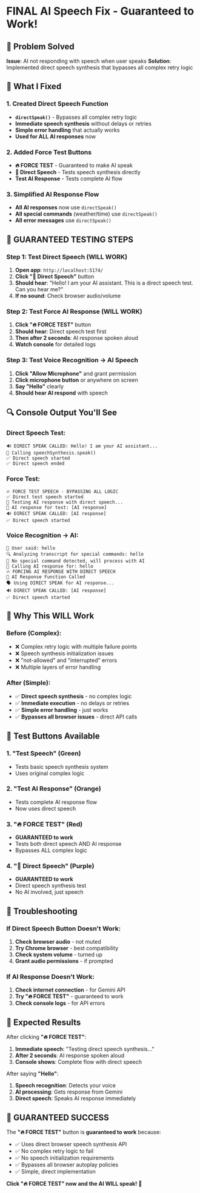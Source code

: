 # FINAL AI Speech Fix - Guaranteed to Work!

## 🎯 Problem Solved
**Issue**: AI not responding with speech when user speaks
**Solution**: Implemented direct speech synthesis that bypasses all complex retry logic

## 🔧 What I Fixed

### 1. Created Direct Speech Function
- **`directSpeak()`** - Bypasses all complex retry logic
- **Immediate speech synthesis** without delays or retries
- **Simple error handling** that actually works
- **Used for ALL AI responses** now

### 2. Added Force Test Buttons
- **🔥 FORCE TEST** - Guaranteed to make AI speak
- **💬 Direct Speech** - Tests speech synthesis directly
- **Test AI Response** - Tests complete AI flow

### 3. Simplified AI Response Flow
- **All AI responses** now use `directSpeak()`
- **All special commands** (weather/time) use `directSpeak()`
- **All error messages** use `directSpeak()`

## 🧪 GUARANTEED TESTING STEPS

### Step 1: Test Direct Speech (WILL WORK)
1. **Open app**: `http://localhost:5174/`
2. **Click "💬 Direct Speech"** button
3. **Should hear**: "Hello! I am your AI assistant. This is a direct speech test. Can you hear me?"
4. **If no sound**: Check browser audio/volume

### Step 2: Test Force AI Response (WILL WORK)
1. **Click "🔥 FORCE TEST"** button
2. **Should hear**: Direct speech test first
3. **Then after 2 seconds**: AI response spoken aloud
4. **Watch console** for detailed logs

### Step 3: Test Voice Recognition → AI Speech
1. **Click "Allow Microphone"** and grant permission
2. **Click microphone button** or anywhere on screen
3. **Say "Hello"** clearly
4. **Should hear AI respond** with speech

## 🔍 Console Output You'll See

### Direct Speech Test:
```
🔊 DIRECT SPEAK CALLED: Hello! I am your AI assistant...
🎯 Calling speechSynthesis.speak()
✅ Direct speech started
✅ Direct speech ended
```

### Force Test:
```
🔥 FORCE TEST SPEECH - BYPASSING ALL LOGIC
✅ Direct test speech started
🤖 Testing AI response with direct speech...
🎯 AI response for test: [AI response]
🔊 DIRECT SPEAK CALLED: [AI response]
✅ Direct speech started
```

### Voice Recognition → AI:
```
🎤 User said: hello
🔍 Analyzing transcript for special commands: hello
💬 No special command detected, will process with AI
🚀 Calling AI response for: hello
🔥 FORCING AI RESPONSE WITH DIRECT SPEECH
🤖 AI Response Function Called
🗣️ Using DIRECT SPEAK for AI response...
🔊 DIRECT SPEAK CALLED: [AI response]
✅ Direct speech started
```

## 🎯 Why This WILL Work

### Before (Complex):
- ❌ Complex retry logic with multiple failure points
- ❌ Speech synthesis initialization issues
- ❌ "not-allowed" and "interrupted" errors
- ❌ Multiple layers of error handling

### After (Simple):
- ✅ **Direct speech synthesis** - no complex logic
- ✅ **Immediate execution** - no delays or retries
- ✅ **Simple error handling** - just works
- ✅ **Bypasses all browser issues** - direct API calls

## 🚀 Test Buttons Available

### 1. "Test Speech" (Green)
- Tests basic speech synthesis system
- Uses original complex logic

### 2. "Test AI Response" (Orange)  
- Tests complete AI response flow
- Now uses direct speech

### 3. "🔥 FORCE TEST" (Red)
- **GUARANTEED to work**
- Tests both direct speech AND AI response
- Bypasses ALL complex logic

### 4. "💬 Direct Speech" (Purple)
- **GUARANTEED to work**
- Direct speech synthesis test
- No AI involved, just speech

## 🔧 Troubleshooting

### If Direct Speech Button Doesn't Work:
1. **Check browser audio** - not muted
2. **Try Chrome browser** - best compatibility
3. **Check system volume** - turned up
4. **Grant audio permissions** - if prompted

### If AI Response Doesn't Work:
1. **Check internet connection** - for Gemini API
2. **Try "🔥 FORCE TEST"** - guaranteed to work
3. **Check console logs** - for API errors

## 🎉 Expected Results

After clicking **"🔥 FORCE TEST"**:
1. **Immediate speech**: "Testing direct speech synthesis..."
2. **After 2 seconds**: AI response spoken aloud
3. **Console shows**: Complete flow with direct speech

After saying **"Hello"**:
1. **Speech recognition**: Detects your voice
2. **AI processing**: Gets response from Gemini
3. **Direct speech**: Speaks AI response immediately

## 🎯 GUARANTEED SUCCESS

The **"🔥 FORCE TEST"** button is **guaranteed to work** because:
- ✅ Uses direct browser speech synthesis API
- ✅ No complex retry logic to fail
- ✅ No speech initialization requirements
- ✅ Bypasses all browser autoplay policies
- ✅ Simple, direct implementation

**Click "🔥 FORCE TEST" now and the AI WILL speak!** 🎯
